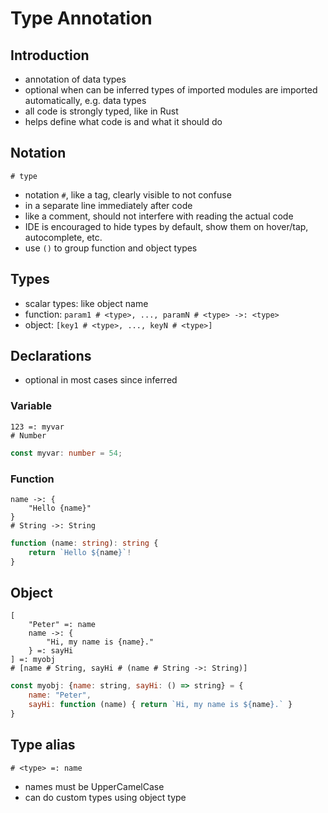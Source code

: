 # Type Annotation



## Introduction

- annotation of data types
- optional when can be inferred
 types of imported modules are imported automatically, e.g. data types
- all code is strongly typed, like in Rust
- helps define what code is and what it should do



## Notation

<!-- todo: consider using multiple lines, but what symbol then? -->

```
# type
```

- notation `#`, like a tag, clearly visible to not confuse
- in a separate line immediately after code
- like a comment, should not interfere with reading the actual code
- IDE is encouraged to hide types by default, show them on hover/tap, autocomplete, etc.
- use `()` to group function and object types



## Types

- scalar types: like object name
- function: `param1 # <type>, ..., paramN # <type> ->: <type>`
- object: `[key1 # <type>, ..., keyN # <type>]`



## Declarations

- optional in most cases since inferred

### Variable

```
123 =: myvar
# Number
```

```ts
const myvar: number = 54;
```

### Function

```
name ->: {
    "Hello {name}"
}
# String ->: String
```

```ts
function (name: string): string {
    return `Hello ${name}`!
}
```

## Object

<!-- todo:
specify something like `implements` to check if object implements all properties of another one
-->

```
[
    "Peter" =: name
    name ->: {
        "Hi, my name is {name}."
    } =: sayHi
] =: myobj
# [name # String, sayHi # (name # String ->: String)]
```

```js
const myobj: {name: string, sayHi: () => string} = {
    name: "Peter",
    sayHi: function (name) { return `Hi, my name is ${name}.` }
}
```



## Type alias

```
# <type> =: name
```

- names must be UpperCamelCase
- can do custom types using object type